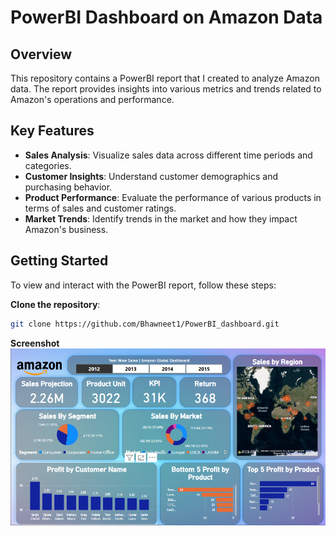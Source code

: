 # PowerBI Dashboard on Amazon Data

## Overview
This repository contains a PowerBI report that I created to analyze Amazon data. The report provides insights into various metrics and trends related to Amazon's operations and performance.

## Key Features
- **Sales Analysis**: Visualize sales data across different time periods and categories.
- **Customer Insights**: Understand customer demographics and purchasing behavior.
- **Product Performance**: Evaluate the performance of various products in terms of sales and customer ratings.
- **Market Trends**: Identify trends in the market and how they impact Amazon's business.

## Getting Started
To view and interact with the PowerBI report, follow these steps:

**Clone the repository**:
   ```bash
   git clone https://github.com/Bhawneet1/PowerBI_dashboard.git
   ```
**Screenshot**
![Demo App](/1.png)
